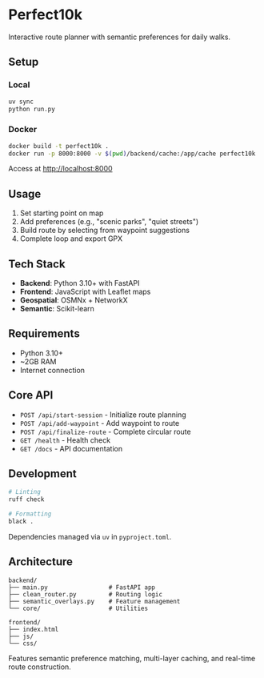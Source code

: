 # Perfect10k

Interactive route planner with semantic preferences for daily walks.

## Setup

### Local

```bash
uv sync
python run.py
```

### Docker

```bash
docker build -t perfect10k .
docker run -p 8000:8000 -v $(pwd)/backend/cache:/app/cache perfect10k
```

Access at <http://localhost:8000>

## Usage

1. Set starting point on map
2. Add preferences (e.g., "scenic parks", "quiet streets")
3. Build route by selecting from waypoint suggestions
4. Complete loop and export GPX

## Tech Stack

- **Backend**: Python 3.10+ with FastAPI
- **Frontend**: JavaScript with Leaflet maps
- **Geospatial**: OSMNx + NetworkX
- **Semantic**: Scikit-learn

## Requirements

- Python 3.10+
- ~2GB RAM
- Internet connection

## Core API

- `POST /api/start-session` - Initialize route planning
- `POST /api/add-waypoint` - Add waypoint to route
- `POST /api/finalize-route` - Complete circular route
- `GET /health` - Health check
- `GET /docs` - API documentation

## Development

```bash
# Linting
ruff check

# Formatting
black .
```

Dependencies managed via `uv` in `pyproject.toml`.

## Architecture

```text
backend/
├── main.py                 # FastAPI app
├── clean_router.py         # Routing logic
├── semantic_overlays.py    # Feature management
└── core/                   # Utilities

frontend/
├── index.html
├── js/
└── css/
```

Features semantic preference matching, multi-layer caching, and real-time route construction.
